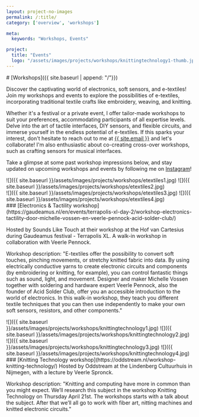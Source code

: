 ```yaml
---
layout: project-no-images
permalink: /:title/
category: ['overview', 'workshops']

meta:
  keywords: "Workshops, Events"

project:
  title: "Events"
  logo: "/assets/images/projects/workshops/knittingtechnology1-thumb.jpg"
---
```

<body class="shoots">
<div markdown="1" class="introduction">
# [Workshops]({{ site.baseurl | append: "/"}})

Discover the captivating world of electronics, soft sensors, and e-textiles! Join my workshops and events to explore the possibilities of e-textiles, incorporating traditional textile crafts like embroidery, weaving, and knitting.

Whether it's a festival or a private event, I offer tailor-made workshops to suit your preferences, accommodating participants of all expertise levels. Delve into the art of tactile interfaces, DIY sensors, and flexible circuits, and immerse yourself in the endless potential of e-textiles. If this sparks your interest, don't hesitate to reach out to me at <a title="{{ site.email }}" href="mailto:{{ site.email }}">{{ site.email }}</a> and let's collaborate! I'm also enthusiastic about co-creating cross-over workshops, such as crafting sensors for musical interfaces.

Take a glimpse at some past workshop impressions below, and stay updated on upcoming workshops and events by following me on <a title="Instagram" href="{{ site.instagram }}" target="_blank">Instagram</a>!
</div>

<aside>
<div markdown="1" class="row-2">
![]({{ site.baseurl }}/assets/images/projects/workshops/etextiles1.jpg)
![]({{ site.baseurl }}/assets/images/projects/workshops/etextiles2.jpg)
</div>
<div markdown="1" class="row-2">
![]({{ site.baseurl }}/assets/images/projects/workshops/etextiles3.jpg)
![]({{ site.baseurl }}/assets/images/projects/workshops/etextiles4.jpg)
</div>
</aside>

<div class ="article" markdown="1">
### [Electronics & Tactility workshop](https://gaudeamus.nl/en/events/terrapolis-xl-day-2/workshop-electronics-tactility-door-michelle-vossen-en-veerle-pennock-acid-solder-club/)

Hosted by Sounds Like Touch at their workshop at the Hof van Cartesius during Gaudeamus festival - Terrapolis XL. A walk-in workshop in collaboration with Veerle Pennock. 

Workshop description: 
"E-textiles offer the possibility to convert soft touches, pinching movements, or stretchy knitted fabric into data. By using electrically conductive yarns to create electronic circuits and components (by embroidering or knitting, for example), you can control fantastic things such as sound, light, and movement. Designer and maker Michelle Vossen together with soldering and hardware expert Veerle Pennock, also the founder of Acid Solder Club, offer you an accessible introduction to the world of electronics. In this walk-in workshop, they teach you different textile techniques that you can then use independently to make your own soft sensors, resistors, and other components."
</div>

<aside>
<div markdown="1" class="row-2">
![]({{ site.baseurl }}/assets/images/projects/workshops/knittingtechnology1.jpg)
![]({{ site.baseurl }}/assets/images/projects/workshops/knittingtechnology2.jpg)
</div>
<div markdown="1" class="row-2">
![]({{ site.baseurl }}/assets/images/projects/workshops/knittingtechnology3.jpg)
![]({{ site.baseurl }}/assets/images/projects/workshops/knittingtechnology4.jpg)
</div>
</aside>

<div class ="article" markdown="1">
### [Knitting Technology workshop](https://oddstream.nl/workshop-knitting-technology/) 
Hosted by Oddstream at the Lindenberg Cultuurhuis in Nijmegen, with a lecture by Veerle Spronck.

Workshop description:
"Knitting and computing have more in common than you might expect. We’ll research this subject in the workshop Knitting Technology on Thursday April 21st. The workshops starts with a talk about the subject. After that we’ll all go to work with fiber art, nitting machines and knitted electronic circuits."
</div>

<!-- <aside>
<div class="videowrapper">
<iframe title="vimeo-player" src="https://player.vimeo.com/video/581503216?h=21a5f7856f" width="400" height="400" frameborder="0" allowfullscreen></iframe>
</div>
</aside>

<div class ="article" markdown="1">
[A presentation on e-textiles](https://vimeo.com/581503216/21a5f7856f) and demonstration given during Tactology lab 1.
</div>

</body> -->